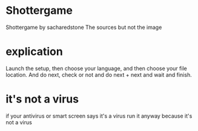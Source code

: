 # Shottergame
Shottergame by sacharedstone
The sources but not the image
# explication
Launch the setup, then choose your language, and then choose your file location. And do next, check or not and do next + next and wait and finish.
# it's not a virus
if your antivirus or smart screen says it's a virus run it anyway because it's not a virus
